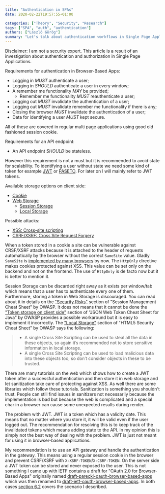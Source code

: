 ```yaml
---
title: "Authentication in SPAs"
date: 2020-02-22T19:57:55+01:00

categories: ["Theory", "Security", "Research"]
tags: ["SPA", "auth", "authentication"]
authors: ["László Görög"]
summary: "Let's talk about authentication workflows in Single Page Applications."
---
```

Disclaimer: I am not a security expert. This article is a result of an investigation about authentication and
authorization in Single Page Applications.

Requirements for authentication in Browser-Based Apps:

* Logging in *MUST* authenticate a user;
* Logging in *SHOULD* authenticate a user in every window;
* A remember me functionality *MAY* be provided;
  * Remember me functionality *MUST* reauthenticate a user;
* Logging out *MUST* invalidate the authentication of a user;
* Logging out *MUST* invalidate remember me functionality if there is any;
* Closing the browser *MUST* invalidate the authentication of a user;
* Data for identifying a user *MUST* kept secure.

All of these are covered in regular multi page applications using good old fashioned session cookie.

Requirements for an API endpoint:

* An API endpoint *SHOULD* be stateless.

However this requirement is not a must but it is recommended to avoid state for scalability. To identifying a user
without state we need some kind of token for example [JWT][ietf-jwt] or [PASETO][paseto]. For later on I will mainly
refer to JWT tokens.

Available storage options on client side:

* [Cookie][cookie]
* [Web Storage][web-storage]
  * [Session Storage][session-storage]
  * [Local Storage][local-storage]

Possible attacks:

* [XSS: Cross-site scripting][owasp-xss]
* [CSRF/XSRF: Cross Site Request Forgery][owasp-csrf]

When a token stored in a cookie a site can be vulnerable against CRSF/XSRF attacks because it is attached to the header
of requests automatically by the browser without the correct `SameSite` value. Gladly `SameSite` is [implemented by
many browsers][set-cookie-browser-compatibility] by now. The `HttpOnly` directive makes cookies protected against XSS.
This value can be set only on the backend and not on the frontend. The use of `HttpOnly` is de facto now but it is
better to mention it.

Session Storage can be discarded right away as it exists per window/tab which means that a user has to authenticate
every one of them. Furthermore, storing a token in Web Storage is discouraged. You can read about it in details on the
["Security Risks"][owasp-security-risks] section of "Session Management Cheat Sheet" by OWASP. It does not means that it
cannot be done the ["Token storage on client side"][owasp-token-storage-on-client-side] section of "JSON Web Token Cheat
Sheet for Java" by OWASP provides a possible workaround but it is easy to implement it incorrectly. The ["Local
Storage"][owasp-local-storage] section of "HTML5 Security Cheat Sheet" by OWASP says the following:

> - A single Cross Site Scripting can be used to steal all the data in these objects, so again it’s recommended not to
> store sensitive information in local storage.
> - A single Cross Site Scripting can be used to load malicious data into these objects too, so don’t consider objects
> in these to be trusted.

There are many tutorials on the web which shows how to create a JWT token after a successful authentication and then
store it in web storage and let sanitization take care of protecting against XSS. As well there are some libraries which
follow these tutorials. Sanitization is something you shouldn't trust. People can still find issues in sanitizers not
necessarily because the implementation is bad but because the web is complicated and a special char in a browser can
cause some unexpected results during render.

The problem with JWT. JWT is a token which has a validity date. This means that no matter where you store it, it will be
valid even if the user logged out. The recommendation for resolving this is to keep track of the invalidated tokens
which means adding state to the API. In my opinion this is simply not the best way of dealing with the problem. JWT is
just not meant for using it in browser-based applications.

My recommendation is to use an API gateway and handle the authentication in the gateway. This means using a regular
session cookie in the browser and prevent CSRF/XSRF with `X-XSRF-TOKEN`/`X-CSRF-TOKEN`. On the server side a JWT token
can be stored and never exposed to the user. This is not something I came up with IETF contains a draft for "OAuth 2.0
for Browser-Based Apps" originally named [draft-parecki-oauth-browser-based-apps][draft-parecki-oauth-browser-based-apps-02]
which was then renamed to [draft-ietf-oauth-browser-based-apps][draft-ietf-oauth-browser-based-apps-04]. In both cases
[section 6.2][draft-ietf-oauth-browser-based-apps-04-6-2] covers the scenario I described.

[ietf-jwt]: https://tools.ietf.org/html/rfc7519
[paseto]: https://github.com/paragonie/paseto
[cookie]: https://developer.mozilla.org/en-US/docs/Web/HTTP/Cookies
[web-storage]: https://developer.mozilla.org/en-US/docs/Web/API/Web_Storage_API
[session-storage]: https://developer.mozilla.org/en-US/docs/Web/API/Window/sessionStorage
[local-storage]: https://developer.mozilla.org/en-US/docs/Web/API/Window/localStorage
[owasp-xss]: https://owasp.org/www-community/attacks/xss/
[owasp-csrf]: https://owasp.org/www-community/attacks/csrf
[owasp-security-risks]: https://cheatsheetseries.owasp.org/cheatsheets/Session_Management_Cheat_Sheet.html#security-risks
[owasp-token-storage-on-client-side]: https://owasp.org/www-project-cheat-sheets/cheatsheets/JSON_Web_Token_Cheat_Sheet_for_Java#token-storage-on-client-side
[owasp-local-storage]: https://owasp.org/www-project-cheat-sheets/cheatsheets/HTML5_Security_Cheat_Sheet#local-storage
[set-cookie-browser-compatibility]: https://developer.mozilla.org/en-US/docs/Web/HTTP/Headers/Set-Cookie#Browser_compatibility
[draft-parecki-oauth-browser-based-apps-02]: https://tools.ietf.org/html/draft-parecki-oauth-browser-based-apps-02
[draft-ietf-oauth-browser-based-apps-04]: https://tools.ietf.org/html/draft-ietf-oauth-browser-based-apps-04
[draft-ietf-oauth-browser-based-apps-04-6-2]: https://tools.ietf.org/html/draft-ietf-oauth-browser-based-apps-04#section-6.2
